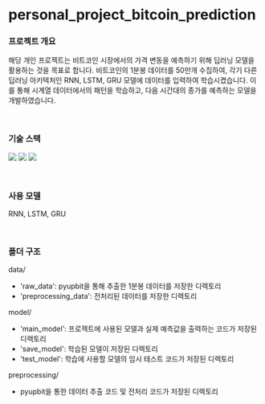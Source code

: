 # personal_project_bitcoin_prediction

### 프로젝트 개요

해당 개인 프로젝트는 비트코인 시장에서의 가격 변동을 예측하기 위해 딥러닝 모델을 활용하는 것을 목표로 합니다. 비트코인의 1분봉 데이터를 50만개 수집하여, 각기 다른 딥러닝 아키텍처인 RNN, LSTM, GRU 모델에 데이터를 입력하여 학습시켰습니다. 이를 통해 시계열 데이터에서의 패턴을 학습하고, 다음 시간대의 종가를 예측하는 모델을 개발하였습니다.

<br>

### 기술 스택

<img src="https://img.shields.io/badge/git-F05032?style=for-the-badge&logo=git&logoColor=white"> <img src="https://img.shields.io/badge/github-181717?style=for-the-badge&logo=github&logoColor=white">
<img src="https://img.shields.io/badge/python-3776AB?style=for-the-badge&logo=python&logoColor=white">

<br>

### 사용 모델

RNN, LSTM, GRU

<br>

### 폴더 구조

data/

- 'raw_data': pyupbit을 통해 추출한 1분봉 데이터를 저장한 디렉토리
- 'preprocessing_data': 전처리된 데이터를 저장한 디렉토리

model/

- 'main_model': 프로젝트에 사용된 모델과 실제 예측값을 출력하는 코드가 저장된 디렉토리
- 'save_model': 학습된 모델이 저장된 디렉토리
- 'test_model': 학습에 사용할 모델의 임시 테스트 코드가 저장된 디렉토리

preprocessing/

- pyupbit을 통한 데이터 추출 코드 및 전처리 코드가 저장된 디렉토리